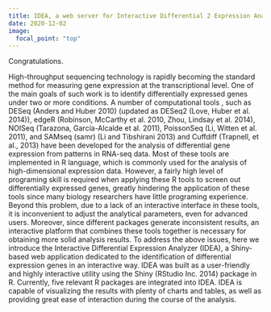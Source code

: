 ```yaml
---
title: IDEA, a web server for Interactive Differential 2 Expression Analysis with R Packages
date: 2020-12-02
image:
  focal_point: "top"
---
```


Congratulations.

<!--more-->

High-throughput sequencing technology is rapidly becoming the standard method for measuring gene expression at the transcriptional level. One of the main goals of such work is to identify differentially expressed genes under two or more conditions. A number of computational tools , such as DESeq (Anders and Huber 2010) (updated as DESeq2 (Love, Huber et al. 2014)), edgeR (Robinson, McCarthy et al. 2010, Zhou, Lindsay et al. 2014), NOISeq (Tarazona, García-Alcalde et al. 2011), PoissonSeq (Li, Witten et al. 2011), and SAMseq (samr) (Li and Tibshirani 2013) and Cuffdiff (Trapnell, et al., 2013) have been developed for the analysis of differential gene expression from patterns in RNA-seq data. Most of these tools are implemented in R language, which is commonly used for the analysis of high-dimensional expression data. However, a fairly high level of programing skill is required when applying these R tools to screen out differentially expressed genes, greatly hindering the application of these tools since many biology researchers have little programing experience. Beyond this problem, due to a lack of an interactive interface in these tools, it is inconvenient to adjust the analytical parameters, even for advanced users. Moreover, since different packages generate inconsistent results, an interactive platform that combines these tools together is necessary for obtaining more solid analysis results.
To address the above issues, here we introduce the Interactive Differential Expression Analyzer (IDEA), a Shiny-based web application dedicated to the identification of differential expression genes in an interactive way. IDEA was built as a user-friendly and highly interactive utility using the Shiny (RStudio Inc. 2014) package in R. Currently, five relevant R packages are integrated into IDEA. IDEA is capable of visualizing the results with plenty of charts and tables, as well as providing great ease of interaction during the course of the analysis.
